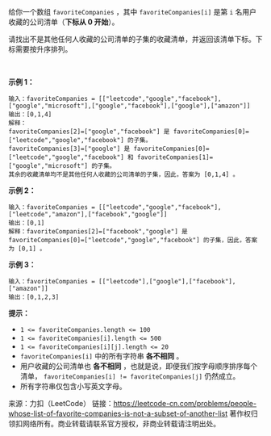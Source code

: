 给你一个数组 ```favoriteCompanies``` ，其中 ```favoriteCompanies[i]``` 是第 ```i``` 名用户收藏的公司清单（**下标从 0 开始**）。

请找出不是其他任何人收藏的公司清单的子集的收藏清单，并返回该清单下标。下标需要按升序排列。

 

**示例 1：**
```
输入：favoriteCompanies = [["leetcode","google","facebook"],["google","microsoft"],["google","facebook"],["google"],["amazon"]]
输出：[0,1,4] 
解释：
favoriteCompanies[2]=["google","facebook"] 是 favoriteCompanies[0]=["leetcode","google","facebook"] 的子集。
favoriteCompanies[3]=["google"] 是 favoriteCompanies[0]=["leetcode","google","facebook"] 和 favoriteCompanies[1]=["google","microsoft"] 的子集。
其余的收藏清单均不是其他任何人收藏的公司清单的子集，因此，答案为 [0,1,4] 。
```
**示例 2：**
```
输入：favoriteCompanies = [["leetcode","google","facebook"],["leetcode","amazon"],["facebook","google"]]
输出：[0,1] 
解释：favoriteCompanies[2]=["facebook","google"] 是 favoriteCompanies[0]=["leetcode","google","facebook"] 的子集，因此，答案为 [0,1] 。
```
**示例 3：**
```
输入：favoriteCompanies = [["leetcode"],["google"],["facebook"],["amazon"]]
输出：[0,1,2,3]
```

**提示：**

* ```1 <= favoriteCompanies.length <= 100```
* ```1 <= favoriteCompanies[i].length <= 500```
* ```1 <= favoriteCompanies[i][j].length <= 20```
* ```favoriteCompanies[i]``` 中的所有字符串 **各不相同** 。
* 用户收藏的公司清单也 **各不相同** ，也就是说，即便我们按字母顺序排序每个清单， ```favoriteCompanies[i] != favoriteCompanies[j]``` 仍然成立。
* 所有字符串仅包含小写英文字母。

来源：力扣（LeetCode）
链接：https://leetcode-cn.com/problems/people-whose-list-of-favorite-companies-is-not-a-subset-of-another-list
著作权归领扣网络所有。商业转载请联系官方授权，非商业转载请注明出处。
